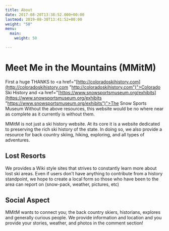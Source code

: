 ```yaml
---
title: About
date: 2017-08-20T13:38:52.000+00:00
lastmod: 2019-08-30T13:41:52+00:00
weight: "50"
menu:
  main:
    weight: 50

---
```

# Meet Me in the Mountains (MMitM)

First a huge THANKS to <a href="[http://coloradoskihistory.com](http://coloradoskihistory.com "http://coloradoskihistory.com")">Colorado Ski History</a> and <a href="[https://www.snowsportsmuseum.org/exhibits](https://www.snowsportsmuseum.org/exhibits "https://www.snowsportsmuseum.org/exhibits")">The Snow Sports Museum</a> Without the above resources, this website would be no where near as complete as it currently is without them.  

MMitM is not just a ski history website.  At its core it is a website dedicated to preserving the rich ski history of the state.  In doing so, we also provide a resource for back country skiing, hiking, exploring, and all types of adventures.

## Lost Resorts

We provides a Wiki style sites that strives to constantly learn more about lost ski areas.  Even if users don't have anything to contribute from a history standpoint, we hope to create a local form so those who have been to the area can report on (snow-pack, weather, pictures, etc)

## Social Aspect

MMitM wants to connect you; the back country skiers, historians, explores and generally curious people.  We provide information and location and you provide your stories, weather, and photos in the comment section!